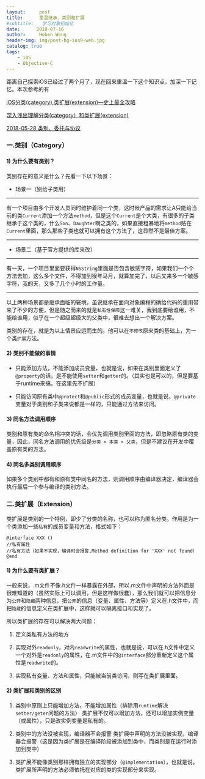```yaml
---
layout:     post
title:      重温继承、类别和扩展
#subtitle:   学习对象初始化
date:      2018-07-16
author:     Hoben Wong
header-img: img/post-bg-ios9-web.jpg
catalog: true
tags:
    - iOS
    - Objective-C
---
```

距离自己探索iOS已经过了两个月了，现在回来重温一下这个知识点，加深一下记忆。本次参考的有

[iOS分类(category),类扩展(extension)—史上最全攻略](https://blog.csdn.net/u012946824/article/details/51799664)

[深入浅出理解分类(category）和类扩展(extension)](https://www.jianshu.com/p/75818790c1ed)

[2018-05-28 类别、委托与协议](https://www.jianshu.com/p/462b836986cf)

### 一.类别（Category）
#### 1) 为什么要有类别？
类别存在的意义是什么？先看一下以下场景：

- 场景一（别给子类用）
---
有一个项目由多个开发人员同时维护着同一个类，这时候产品的需求让A只能给当前的类`Current`添加一个方法`method`，但是这个`Current`是个大类，有很多的子类继承于这个类的，什么`Son`、`Daughter`啊之类的，如果直接粗暴地将`method`贴在`Current`里面，那么那些子类也就可以拥有这个方法了，这显然不是最佳方案。

---
- 场景二（基于官方提供的库来改）
---
有一天，一个项目里面要获得`NSString`里面是否包含敏感字符，如果我们一个个方法去加，这么多个文件，不得加到猴年马月，就算加完了，以后又来多一个敏感字符，我的天，又多了几个小时的工作量。

---

以上两种场景都是继承面临的窘境，虽说继承在面向对象编程的确给代码的重用带来了不少的方便，但是随之而来的就是`私有性保障`这一难关，我到底要给谁用，不能给谁用，似乎在一个超级超级大的父类中，很难去想出一个解决方案。

类别的存在，就是为以上情景应运而生的。他可以在`不修改`原来类的基础上，为一个类`扩展`方法。

#### 2) 类别不能做的事情
- 只能添加方法，不能添加成员变量，也就是说，如果在类别里面定义了`@property`的话，是不能使用`setter`和`getter`的。（其实也是可以的，但是要基于runtime来搞，在这里先不扩展）

- 只能访问原有类中`@protect`和`@public`形式的成员变量，也就是说，`@private`变量对于类别和子类来说都是一样的，只能通过方法来访问。

#### 3) 同名方法调用顺序
类别和原有类的命名相冲突的话，会优先调用类别里面的方法，即忽略原有类的变量，因此，同名方法调用的优先级是`分类 > 本类 > 父类`，但是不建议在开发中覆盖原有类的方法。

#### 4) 同名多类别调用顺序
如果多个类别中都有和原有类中同名的方法，则调用顺序由编译器决定，编译器会执行最后一个参与编译的类别方法。

### 二.类扩展（Extension）
类扩展是类别的一个特例，即少了分类的名称，也可以称为匿名分类。作用是为一个类添加一些`私有`的成员变量和方法，格式如下：
```
@interface XXX ()
//私有属性
//私有方法（如果不实现，编译时会报警,Method definition for 'XXX' not found）
@end
```
#### 1) 为什么要有类扩展？
一般来说，.m文件不像.h文件一样暴露在外部，所以.m文件中声明的方法外面是很难知道的（虽然实际上可以调用，但是这样做很蠢），那么我们就可以把信息分为`公开`和`隐藏`两种信息，把`公开`的信息（变量、属性、方法等）定义在.h文件中，而把`隐藏`的信息定义在类扩展中，这样就可以隔离接口和实现了。

所以类扩展的存在可以解决两大问题：
1. 定义类私有方法的地方

2. 实现对外`readonly`，对内`readwrite`的属性，也就是说，可以在.h文件中定义一个对外是`readonly`的属性，在.m文件中的`@interface`部分重新定义这个属性是`readwrite`的。

3. 实现私有变量、方法和属性，只能被当前类访问，则写在类扩展里面。

#### 2) 类扩展和类别的区别

1. 类别中原则上只能增加方法，不能增加属性（排除用`runtime`解决`setter/geter`问题的方法）
  类扩展不仅可以增加方法，还可以增加实例变量（或属性），只是改实例变量是私有的。

2. 类别中的方法没被实现，编译器不会报警
  类扩展中声明的方法没被实现，编译器会报警（这是因为类扩展是在编译阶段被添加到类中，而类别是在运行时添加到类中）

3. 类扩展不能像类别那样拥有独立的实现部分（`@implementation`），也就是说，类扩展所声明的方法必须依托在对应的类的实现部分来实现。

